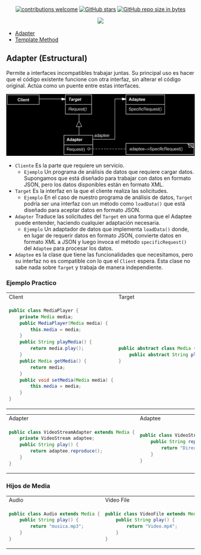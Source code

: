 <div align="center"> 

[![contributions welcome](https://img.shields.io/badge/contributions-welcome-brightgreen.svg?style=flat)](https://github.com/Fabian-Martinez-Rincon/Orientacion-a-Objetos-2)
[![GitHub stars](https://img.shields.io/github/stars/Fabian-Martinez-Rincon/Orientacion-a-Objetos-2)](https://github.com/Fabian-Martinez-Rincon/Orientacion-a-Objetos-2/stargazers/)
[![GitHub repo size in bytes](https://img.shields.io/github/repo-size/Fabian-Martinez-Rincon/Orientacion-a-Objetos-2)](https://github.com/Fabian-Martinez-Rincon/Orientacion-a-Objetos-2)


<img src="https://readme-typing-svg.demolab.com?font=Fira+Code&size=34&duration=1700&pause=800&color=28CDF7&center=true&width=863&lines=☕ Orientación a Objetos 2"/>
 </div>

- [Adapter](#adapter-estructural)
- [Template Method]()

## Adapter (Estructural)

Permite a interfaces incompatibles trabajar juntas. Su principal uso es hacer que el código existente funcione con otra interfaz, sin alterar el código original. Actúa como un puente entre estas interfaces.

![Adapter](/archivos/adapter.webp)

- ``Cliente`` Es la parte que requiere un servicio.
    - `Ejemplo` Un programa de análisis de datos que requiere cargar datos. Supongamos que está diseñado para trabajar con datos en formato JSON, pero los datos disponibles están en formato XML.
- ``Target`` Es la interfaz en la que el cliente realiza las solicitudes.
   - `Ejemplo` En el caso de nuestro programa de análisis de datos, `Target` podría ser una interfaz con un método como `loadData()` que está diseñado para aceptar datos en formato JSON.
- ``Adapter`` Traduce las solicitudes del `Target` en una forma que el Adaptee puede entender, haciendo cualquier adaptación necesaria.
    - `Ejemplo` Un adaptador de datos que implementa `loadData()` donde, en lugar de requerir datos en formato JSON, convierte datos en formato XML a JSON y luego invoca el método `specificRequest()` del `Adaptee` para procesar los datos.
- ``Adaptee`` es la clase que tiene las funcionalidades que necesitamos, pero su interfaz no es compatible con lo que el `Client` espera. Esta clase no sabe nada sobre `Target` y trabaja de manera independiente.

### Ejemplo Practico

<table><tr><td>Client</td><td>Target</td></tr><tr><td>

```java
public class MediaPlayer {
	private Media media;
	public MediaPlayer(Media media) {
		this.media = media;
	}	
	public String playMedia() {
		return media.play();
	}
	public Media getMedia() {
		return media;
	}
	public void setMedia(Media media) {
		this.media = media;
	}
}
```
</td><td>

```java
public abstract class Media {
	public abstract String play();
}
```
</td></tr></table>

<table>
<tr><td>Adapter</td><td>Adaptee</td></tr>
<tr><td>

```java
public class VideoStreamAdapter extends Media {
	private VideoStream adaptee;
	public String play() {
		return adaptee.reproduce();
	}
}
```
</td><td>

```java
public class VideoStream {
	public String reproduce() {
		return "Directo.stream";
	}
}
```

</td></tr>
</table>



### Hijos de Media

<table><tr><td>Audio</td><td>Video File</td></tr>
<tr><td>

```java
public class Audio extends Media {
	public String play() {
	    return "musica.mp3";
	}
}
```
</td><td>

```java
public class VideoFile extends Media {
	public String play() {
		return "Video.mp4";
	}
}
```
</td></tr>
</table>

